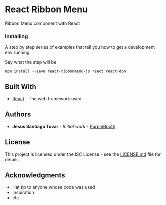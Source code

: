 # React Ribbon Menu

Ribbon Menu component with React


### Installing

A step by step series of examples that tell you how to get a development env running

Say what the step will be

```
npm install --save react-ribbonmenu-js react react-dom
```

## Built With

* [React](https://es.reactjs.org/) - The web framework used

## Authors

* **Jesus Santiago Tovar** - *Initial work* - [PurpleBooth](https://github.com/PurpleBooth)

## License

This project is licensed under the ISC License - see the [LICENSE.md](LICENSE.md) file for details

## Acknowledgments

* Hat tip to anyone whose code was used
* Inspiration
* etc